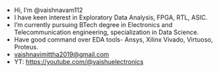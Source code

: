 - Hi, I’m @vaishnavam112
- I have keen interest in Exploratory Data Analysis, FPGA, RTL, ASIC.
- I’m currently pursuing BTech degree in Electronics and Telecommunication engineering, specialization in Data Science.
- Have good command over EDA tools- Ansys, Xilinx Vivado, Virtuoso, Proteus. 
- vaishnavimittha2019@gmail.com
- YT: https://youtube.com/@vaishuelectronics

<!---
vaishnavam112/vaishnavam112 is a ✨ special ✨ repository because its `README.md` (this file) appears on your GitHub profile.
You can click the Preview link to take a look at your changes.
--->
